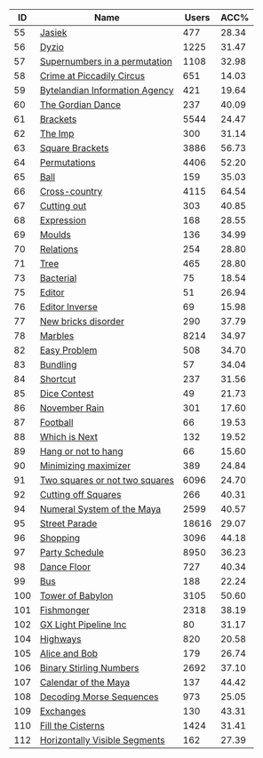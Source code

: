 | ID | Name | Users | ACC% |
|---|---|---|---|
| 55 | [Jasiek](https://www.spoj.com/problems/JASIEK) | 477 | 28.34 |
| 56 | [Dyzio](https://www.spoj.com/problems/DYZIO) | 1225 | 31.47 |
| 57 | [Supernumbers in a permutation](https://www.spoj.com/problems/SUPPER) | 1108 | 32.98 |
| 58 | [Crime at Piccadily Circus](https://www.spoj.com/problems/PICAD) | 651 | 14.03 |
| 59 | [Bytelandian Information Agency](https://www.spoj.com/problems/BIA) | 421 | 19.64 |
| 60 | [The Gordian Dance](https://www.spoj.com/problems/DANCE) | 237 | 40.09 |
| 61 | [Brackets](https://www.spoj.com/problems/BRCKTS) | 5544 | 24.47 |
| 62 | [The Imp](https://www.spoj.com/problems/IMP) | 300 | 31.14 |
| 63 | [Square Brackets](https://www.spoj.com/problems/SQRBR) | 3886 | 56.73 |
| 64 | [Permutations](https://www.spoj.com/problems/PERMUT1) | 4406 | 52.20 |
| 65 | [Ball](https://www.spoj.com/problems/BALL1) | 159 | 35.03 |
| 66 | [Cross-country](https://www.spoj.com/problems/CRSCNTRY) | 4115 | 64.54 |
| 67 | [Cutting out](https://www.spoj.com/problems/CUTOUT) | 303 | 40.85 |
| 68 | [Expression](https://www.spoj.com/problems/EXPR1) | 168 | 28.55 |
| 69 | [Moulds](https://www.spoj.com/problems/MOULDS) | 136 | 34.99 |
| 70 | [Relations](https://www.spoj.com/problems/RELATS1) | 254 | 28.80 |
| 71 | [Tree](https://www.spoj.com/problems/TREE1) | 465 | 28.80 |
| 73 | [Bacterial](https://www.spoj.com/problems/BAC) | 75 | 18.54 |
| 75 | [Editor](https://www.spoj.com/problems/EDIT1) | 51 | 26.94 |
| 76 | [Editor Inverse](https://www.spoj.com/problems/EDIT2) | 69 | 15.98 |
| 77 | [New bricks disorder](https://www.spoj.com/problems/BRICKS) | 290 | 37.79 |
| 78 | [Marbles](https://www.spoj.com/problems/MARBLES) | 8214 | 34.97 |
| 82 | [Easy Problem](https://www.spoj.com/problems/EASYPIE) | 508 | 34.70 |
| 83 | [Bundling](https://www.spoj.com/problems/BUNDLE) | 57 | 34.04 |
| 84 | [Shortcut](https://www.spoj.com/problems/SHORTCUT) | 237 | 31.56 |
| 85 | [Dice Contest](https://www.spoj.com/problems/DICE1) | 49 | 21.73 |
| 86 | [November Rain](https://www.spoj.com/problems/RAIN1) | 301 | 17.60 |
| 87 | [Football](https://www.spoj.com/problems/FOOTBALL) | 66 | 19.53 |
| 88 | [Which is Next](https://www.spoj.com/problems/TREE2) | 132 | 19.52 |
| 89 | [Hang or not to hang](https://www.spoj.com/problems/HANGLET) | 66 | 15.60 |
| 90 | [Minimizing maximizer](https://www.spoj.com/problems/MINIMAX) | 389 | 24.84 |
| 91 | [Two squares or not two squares](https://www.spoj.com/problems/TWOSQRS) | 6096 | 24.70 |
| 92 | [Cutting off Squares](https://www.spoj.com/problems/CUTSQRS) | 266 | 40.31 |
| 94 | [Numeral System of the Maya](https://www.spoj.com/problems/MAYA) | 2599 | 40.57 |
| 95 | [Street Parade](https://www.spoj.com/problems/STPAR) | 18616 | 29.07 |
| 96 | [Shopping](https://www.spoj.com/problems/SHOP) | 3096 | 44.18 |
| 97 | [Party Schedule](https://www.spoj.com/problems/PARTY) | 8950 | 36.23 |
| 98 | [Dance Floor](https://www.spoj.com/problems/DFLOOR) | 727 | 40.34 |
| 99 | [Bus](https://www.spoj.com/problems/BUS) | 188 | 22.24 |
| 100 | [Tower of Babylon](https://www.spoj.com/problems/BABTWR) | 3105 | 50.60 |
| 101 | [Fishmonger](https://www.spoj.com/problems/FISHER) | 2318 | 38.19 |
| 102 | [GX Light Pipeline Inc](https://www.spoj.com/problems/LITEPIPE) | 80 | 31.17 |
| 104 | [Highways](https://www.spoj.com/problems/HIGH) | 820 | 20.58 |
| 105 | [Alice and Bob](https://www.spoj.com/problems/ALICEBOB) | 179 | 26.74 |
| 106 | [Binary Stirling Numbers](https://www.spoj.com/problems/BINSTIRL) | 2692 | 37.10 |
| 107 | [Calendar of the Maya](https://www.spoj.com/problems/MAYACAL) | 137 | 44.42 |
| 108 | [Decoding Morse Sequences](https://www.spoj.com/problems/MORSE) | 973 | 25.05 |
| 109 | [Exchanges](https://www.spoj.com/problems/EXCHNG) | 130 | 43.31 |
| 110 | [Fill the Cisterns](https://www.spoj.com/problems/CISTFILL) | 1424 | 31.41 |
| 112 | [Horizontally Visible Segments](https://www.spoj.com/problems/SEGVIS) | 162 | 27.39 |
